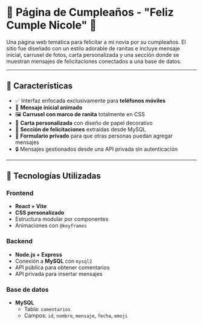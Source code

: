 # 🎂 Página de Cumpleaños - "Feliz Cumple Nicole" 🐸

Una página web temática para felicitar a mi novia por su cumpleaños. El sitio fue diseñado con un estilo adorable de ranitas e incluye mensaje inicial, carrusel de fotos, carta personalizada y una sección donde se muestran mensajes de felicitaciones conectados a una base de datos.

---

## 🌈 Características

- ✅ Interfaz enfocada exclusivamente para **teléfonos móviles**
- 💌 **Mensaje inicial animado**
- 🖼️ **Carrusel con marco de ranita** totalmente en CSS
- 📜 **Carta personalizada** con diseño de papel decorativo
- 💚 **Sección de felicitaciones** extraídas desde MySQL
- 🐸 **Formulario privado** para que otras personas puedan agregar mensajes
- 🔒 Mensajes gestionados desde una API privada sin autenticación

---

## 🧱 Tecnologías Utilizadas

### Frontend
- **React + Vite**
- **CSS personalizado**
- Estructura modular por componentes
- Animaciones con `@keyframes`

### Backend
- **Node.js + Express**
- Conexión a **MySQL** con `mysql2`
- API pública para obtener comentarios
- API privada para insertar mensajes

### Base de datos
- **MySQL**
  - Tabla: `comentarios`
  - Campos: `id`, `nombre`, `mensaje`, `fecha`, `emoji`
